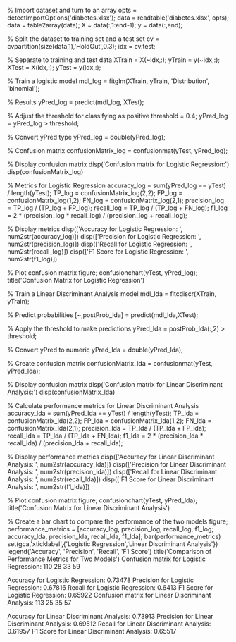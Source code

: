 % Import dataset and turn to an array
opts = detectImportOptions('diabetes.xlsx');
data = readtable('diabetes.xlsx', opts);
data = table2array(data);
X = data(:,1:end-1);
y = data(:,end);

% Split the dataset to training set and a test set
cv = cvpartition(size(data,1),'HoldOut',0.3);
idx = cv.test;

% Separate to training and test data
XTrain = X(~idx,:);
yTrain = y(~idx,:);
XTest = X(idx,:);
yTest = y(idx,:);

% Train a logistic model
mdl_log = fitglm(XTrain, yTrain, 'Distribution', 'binomial');

% Results
yPred_log = predict(mdl_log, XTest);

% Adjust the threshold for classifying as positive
threshold = 0.4;
yPred_log = yPred_log > threshold;

% Convert yPred type
yPred_log = double(yPred_log);

% Confusion matrix
confusionMatrix_log = confusionmat(yTest, yPred_log);

% Display confusion matrix
disp('Confusion matrix for Logistic Regression:')
disp(confusionMatrix_log)

% Metrics for Logistic Regression
accuracy_log = sum(yPred_log == yTest) / length(yTest);
TP_log = confusionMatrix_log(2,2);
FP_log = confusionMatrix_log(1,2);
FN_log = confusionMatrix_log(2,1);
precision_log = TP_log / (TP_log + FP_log);
recall_log = TP_log / (TP_log + FN_log);
f1_log = 2 * (precision_log * recall_log) / (precision_log + recall_log);

% Display metrics
disp(['Accuracy for Logistic Regression: ', num2str(accuracy_log)])
disp(['Precision for Logistic Regression: ', num2str(precision_log)])
disp(['Recall for Logistic Regression: ', num2str(recall_log)])
disp(['F1 Score for Logistic Regression: ', num2str(f1_log)])

% Plot confusion matrix
figure;
confusionchart(yTest, yPred_log);
title('Confusion Matrix for Logistic Regression')

% Train a Linear Discriminant Analysis model
mdl_lda = fitcdiscr(XTrain, yTrain);

% Predict probabilities
[~,postProb_lda] = predict(mdl_lda,XTest);

% Apply the threshold to make predictions
yPred_lda = postProb_lda(:,2) > threshold;

% Convert yPred to numeric
yPred_lda = double(yPred_lda);

% Create confusion matrix
confusionMatrix_lda = confusionmat(yTest, yPred_lda);

% Display confusion matrix
disp('Confusion matrix for Linear Discriminant Analysis:')
disp(confusionMatrix_lda)

% Calculate performance metrics for Linear Discriminant Analysis
accuracy_lda = sum(yPred_lda == yTest) / length(yTest);
TP_lda = confusionMatrix_lda(2,2);
FP_lda = confusionMatrix_lda(1,2);
FN_lda = confusionMatrix_lda(2,1);
precision_lda = TP_lda / (TP_lda + FP_lda);
recall_lda = TP_lda / (TP_lda + FN_lda);
f1_lda = 2 * (precision_lda * recall_lda) / (precision_lda + recall_lda);

% Display performance metrics
disp(['Accuracy for Linear Discriminant Analysis: ', num2str(accuracy_lda)])
disp(['Precision for Linear Discriminant Analysis: ', num2str(precision_lda)])
disp(['Recall for Linear Discriminant Analysis: ', num2str(recall_lda)])
disp(['F1 Score for Linear Discriminant Analysis: ', num2str(f1_lda)])

% Plot confusion matrix
figure;
confusionchart(yTest, yPred_lda);
title('Confusion Matrix for Linear Discriminant Analysis')

% Create a bar chart to compare the performance of the two models
figure;
performance_metrics = [accuracy_log, precision_log, recall_log, f1_log; accuracy_lda, precision_lda, recall_lda, f1_lda];
bar(performance_metrics)
set(gca,'xticklabel',{'Logistic Regression','Linear Discriminant Analysis'})
legend('Accuracy', 'Precision', 'Recall', 'F1 Score')
title('Comparison of Performance Metrics for Two Models')
Confusion matrix for Logistic Regression:
   110    28
    33    59

Accuracy for Logistic Regression: 0.73478
Precision for Logistic Regression: 0.67816
Recall for Logistic Regression: 0.6413
F1 Score for Logistic Regression: 0.65922
Confusion matrix for Linear Discriminant Analysis:
   113    25
    35    57

Accuracy for Linear Discriminant Analysis: 0.73913
Precision for Linear Discriminant Analysis: 0.69512
Recall for Linear Discriminant Analysis: 0.61957
F1 Score for Linear Discriminant Analysis: 0.65517
>> 
